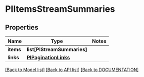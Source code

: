 # PIItemsStreamSummaries

## Properties
Name | Type | Notes
------------ | ------------- | -------------
**items** | **list[PIStreamSummaries]**
**links** | **[**PIPaginationLinks**](../models/PIPaginationLinks.md)**

[[Back to Model list]](../../DOCUMENTATION.md#documentation-for-models) [[Back to API list]](../../DOCUMENTATION.md#documentation-for-api-endpoints) [[Back to DOCUMENTATION]](../../DOCUMENTATION.md)
